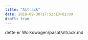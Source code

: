 ```yaml
---
title: "Altrack"
date: 2018-09-30T17:52:13+02:00
draft: true
---
```


dette er Wolkswagen/pasat/altrack.md